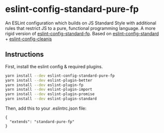 # eslint-config-standard-pure-fp

An ESLint configuration which builds on JS Standard Style with
additional rules that restrict JS to a pure, functional programming language.
A more rigid version of [eslint-config-standard-fp](https://github.com/joshburgess/eslint-config-standard-fp).
Based on [eslint-config-standard](https://github.com/feross/eslint-config-standard) + [eslint-config-cleanjs](https://github.com/bodil/eslint-config-cleanjs)

## Instructions

First, install the eslint config & required plugins.

```bash
yarn install --dev eslint-config-standard-pure-fp
yarn install --dev eslint-plugin-better
yarn install --dev eslint-plugin-fp
yarn install --dev eslint-plugin-import
yarn install --dev eslint-plugin-promise
yarn install --dev eslint-plugin-standard
```

Then, add this to your .eslintrc.json file:

```
{
  "extends": "standard-pure-fp"
}
```
